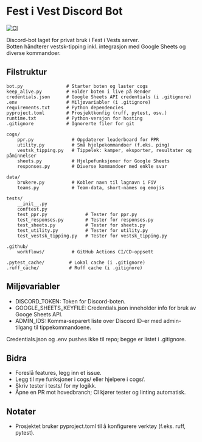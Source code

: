 # Fest i Vest Discord Bot
[![CI](https://github.com/AnBasement/fiv-tippebot/actions/workflows/main.yml/badge.svg)](https://github.com/AnBasement/fiv-tippebot/actions/workflows/main.yml)

Discord-bot laget for privat bruk i Fest i Vests server.  
Botten håndterer vestsk-tipping inkl. integrasjon med Google Sheets og diverse kommandoer.

## Filstruktur

    bot.py                # Starter boten og laster cogs
    keep_alive.py         # Holder boten i live på Render
    credentials.json      # Google Sheets API credentials (i .gitignore)
    .env                  # Miljøvariabler (i .gitignore)
    requirements.txt      # Python dependencies
    pyproject.toml        # Prosjektkonfig (ruff, pytest, osv.)
    runtime.txt           # Python-versjon for hosting
    .gitignore            # Ignorerte filer for git

    cogs/
        ppr.py              # Oppdaterer leaderboard for PPR
        utility.py          # Små hjelpekommandoer (f.eks. ping)
        vestsk_tipping.py   # Tippelek: kamper, eksporter, resultater og påminnelser
        sheets.py           # Hjelpefunksjoner for Google Sheets
        responses.py        # Diverse kommandoer med enkle svar

    data/
        brukere.py          # Kobler navn til lagnavn i FiV
        teams.py            # Team-data, short-names og emojis

    tests/                   
        __init__.py
        conftest.py
        test_ppr.py              # Tester for ppr.py
        test_responses.py        # Tester for responses.py
        test_sheets.py           # Tester for sheets.py
        test_utility.py          # Tester for utility.py
        test_vestsk_tipping.py   # Tester for vestsk_tipping.py

    .github/
        workflows/          # GitHub Actions CI/CD-oppsett

    .pytest_cache/         # Lokal cache (i .gitignore)
    .ruff_cache/           # Ruff cache (i .gitignore)

## Miljøvariabler

- DISCORD_TOKEN: Token for Discord-boten.
- GOOGLE_SHEETS_KEYFILE: Credentials.json inneholder info for bruk av Googe Sheets API.
- ADMIN_IDS: Komma-separert liste over Discord ID-er med admin-tilgang til tippekommandoene.

Credentials.json og .env pushes ikke til repo; begge er listet i .gitignore.

## Bidra

- Foreslå features, legg inn et issue.
- Legg til nye funksjoner i cogs/ eller hjelpere i cogs/.
- Skriv tester i tests/ for ny logikk.
- Åpne en PR mot hovedbranch; CI kjører tester og linting automatisk.

## Notater

- Prosjektet bruker pyproject.toml til å konfigurere verktøy (f.eks. ruff, pytest).
